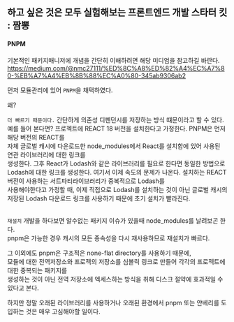 ## 하고 싶은 것은 모두 실험해보는 프론트엔드 개발 스타터 킷 : 짬뽕

#### PNPM

기본적인 패키지매니저에 개념을 간단히 이해하려면 해당 미디엄을 참고하길 바란다.
https://medium.com/@nmc27111/%ED%8C%A8%ED%82%A4%EC%A7%80-%EB%A7%A4%EB%8B%88%EC%A0%80-345ab9306ab2

먼저 모듈관리에 있어 `PNPM`을 채택하였다. <br />

왜? <br />

`더 빠르기 때문이다.` 간단하게 의존성 디펜던시를 저장하는 방식 떄문이라고 할 수 있다.<br />
예를 들어 본다면? 프로젝트에 REACT 18 버전을 설치한다고 가정한다. PNPM은 먼저 해당 버전의 REACT를<br />
자체 글로벌 캐시에 다운로드한 node_modules에서 React를 설치함에 있어 사용된 연관 라이브러리에 대한 링크를 <br />생성한다. 그후 React가 Lodash와 같은 라이브러리를 필요로 한다면 동일한 방법으로 Lodash에 대한 링크를 생성한다.
여기서 이제 속도의 문제가 나온다. 설치하는 REACT 버전이 사용하는 서트파티라이브러리가 중복적으로 Lodash를 <br />사용해야한다고 가정할 때, 이제 직접으로 Lodash를 설치하는 것이 아닌 글로벌 캐시의 저장된 Lodash 다운로드 링크를
사용하기 때문에 초기 설치가 빨라진다.<br /><br />

`재설치` 개발을 하다보면 알수없는 패키지 이슈가 있을때 node_modules를 날려보곤 한다.<br />
pnpm은 가능한 경우 캐시의 모든 종속성을 다시 재사용하므로 재설치가 빠르다.<br />

그 이외에도 pnpm은 구조적은 none-flat directory를 사용하기 때문에,<br />
모듈에 대한 전역저장소와 프로젝의 저장소를 심볼릭 링크로 만들어 각각의 프로젝트에 대한 중복되는 패키지를<br />
생성하는 것이 아닌 전역 저장소에 엑세스하는 방식을 취해 디스크 절약에 효과적일 수 있다고 본다.<br />

하지만 정말 오래된 라이브러리를 사용하거나 오래된 환경에서 pnpm 또는 얀베리를 도입하는 것은 매우 고심해야할 일이다.<br />

